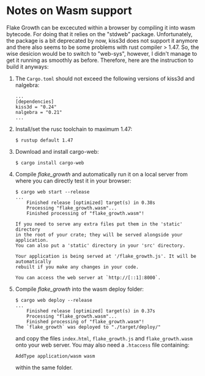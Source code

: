 # Notes on Wasm support

Flake Growth can be excecuted within a browser by compiling it into wasm bytecode. For doing that it relies on the "stdweb" package. Unfortunately, the package is a bit deprecated by now, kiss3d does not support it anymore and there also seems to be some problems with rust compiler > 1.47. So, the wise desicion would be to switch to "web-sys", however, I didn't manage to get it running as smoothly as before. Therefore, here are the instruction to build it anyways:

1. The `Cargo.toml` should not exceed the following versions of kiss3d and nalgebra:
    ```
    ...
    [dependencies]
    kiss3d = "0.24"
    nalgebra = "0.21"
    ...
    ```

2. Install/set the rusc toolchain to maximum 1.47:
    ```
    $ rustup default 1.47
    ```

3. Download and install cargo-web:
    ```
    $ cargo install cargo-web
    ```

4. Compile *flake_growth* and automatically run it on a local server from where you can directly test it in your browser:
    ```
    $ cargo web start --release
    ...
        Finished release [optimized] target(s) in 0.38s
        Processing "flake_growth.wasm"...
        Finished processing of "flake_growth.wasm"!

    If you need to serve any extra files put them in the 'static' directory
    in the root of your crate; they will be served alongside your application.
    You can also put a 'static' directory in your 'src' directory.

    Your application is being served at '/flake_growth.js'. It will be automatically
    rebuilt if you make any changes in your code.

    You can access the web server at `http://[::1]:8000`.
    ```

5. Compile *flake_growth* into the wasm deploy folder:
    ```
    $ cargo web deploy --release
    ...
        Finished release [optimized] target(s) in 0.37s
        Processing "flake_growth.wasm"...
        Finished processing of "flake_growth.wasm"!
    The `flake_growth` was deployed to "./target/deploy/"
    ```
    and copy the files `index.html`, `flake_growth.js` and `flake_growth.wasm` onto your web server. You may also need a `.htaccess` file containing:
    ```
    AddType application/wasm wasm
    ```
    within the same folder.